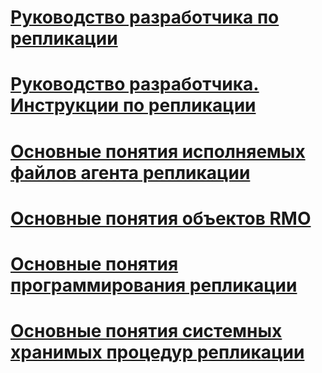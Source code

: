 # [Руководство разработчика по репликации](replication-developer-documentation.md)
# [Руководство разработчика. Инструкции по репликации](developer-s-guide-how-to-topics-replication.md)
# [Основные понятия исполняемых файлов агента репликации](replication-agent-executables-concepts.md)
# [Основные понятия объектов RMO](replication-management-objects-concepts.md)
# [Основные понятия программирования репликации](replication-programming-concepts.md)
# [Основные понятия системных хранимых процедур репликации](replication-system-stored-procedures-concepts.md)
